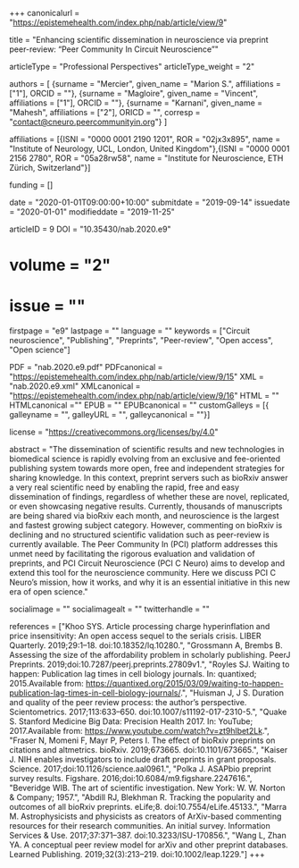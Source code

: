+++
canonicalurl = "https://epistemehealth.com/index.php/nab/article/view/9"

title = "Enhancing scientific dissemination in neuroscience via preprint peer-review: “Peer Community In Circuit Neuroscience”"

articleType = "Professional Perspectives"
articleType_weight = "2"

authors = [
  {surname = "Mercier",  given_name = "Marion S.",  affiliations = ["1"],  ORCID = ""},
  {surname = "Magloire", given_name = "Vincent", affiliations = ["1"], ORCID = ""},
  {surname = "Karnani", given_name = "Mahesh", affiliations = ["2"], ORICD = "", corresp = "contact@cneuro.peercommunityin.org"}
]

affiliations = [{ISNI = "0000 0001 2190 1201", ROR = "02jx3x895", name = "Institute of Neurology, UCL, London, United Kingdom"},{ISNI = "0000 0001 2156 2780", ROR = "05a28rw58", name = "Institute for Neuroscience, ETH Zürich, Switzerland"}]

funding = []

date = "2020-01-01T09:00:00+10:00"
submitdate = "2019-09-14"
issuedate = "2020-01-01"
modifieddate = "2019-11-25"

articleID = 9
DOI = "10.35430/nab.2020.e9"
# volume = "2"
# issue = ""
firstpage = "e9"
lastpage = ""
language = ""
keywords = ["Circuit neuroscience",
  "Publishing",
  "Preprints",
  "Peer-review",
  "Open access",
  "Open science"]

PDF = "nab.2020.e9.pdf"
PDFcanonical = "https://epistemehealth.com/index.php/nab/article/view/9/15"
XML = "nab.2020.e9.xml"
XMLcanonical = "https://epistemehealth.com/index.php/nab/article/view/9/16"
HTML = ""
HTMLcanonical =""
EPUB = ""
EPUBcanonical = ""
customGalleys = [{ galleyname = "", galleyURL = "", galleycanonical = ""}]

license = "https://creativecommons.org/licenses/by/4.0"

abstract = "The dissemination of scientific results and new technologies in biomedical science is rapidly evolving from an exclusive and fee-oriented publishing system towards more open, free and independent strategies for sharing knowledge. In this context, preprint servers such as bioRxiv answer a very real scientific need by enabling the rapid, free and easy dissemination of findings, regardless of whether these are novel, replicated, or even showcasing negative results. Currently, thousands of manuscripts are being shared via bioRxiv each month, and neuroscience is the largest and fastest growing subject category. However, commenting on bioRxiv is declining and no structured scientific validation such as peer-review is currently available. The Peer Community In (PCI) platform addresses this unmet need by facilitating the rigorous evaluation and validation of preprints, and PCI Circuit Neuroscience (PCI C Neuro) aims to develop and extend this tool for the neuroscience community. Here we discuss PCI C Neuro’s mission, how it works, and why it is an essential initiative in this new era of open science."


socialimage = ""
socialimagealt = ""
twitterhandle = ""

references = ["Khoo SYS. Article processing charge hyperinflation and price insensitivity: An open access sequel to the serials crisis. LIBER Quarterly. 2019;29:1–18. doi:10.18352/lq.10280.",
"Grossmann A, Brembs B. Assessing the size of the affordability problem in scholarly publishing. PeerJ Preprints. 2019;doi:10.7287/peerj.preprints.27809v1.",
"Royles SJ. Waiting to happen: Publication lag times in cell biology journals. In: quantixed; 2015.Available from: https://quantixed.org/2015/03/09/waiting-to-happen-publication-lag-times-in-cell-biology-journals/.",
"Huisman J, J S. Duration and quality of the peer review process: the author’s perspective. Scientometrics. 2017;113:633–650. doi:10.1007/s11192-017-2310-5.",
"Quake S. Stanford Medicine Big Data: Precision Health 2017. In: YouTube; 2017.Available from: https://www.youtube.com/watch?v=zt9hlbet2Lk.",
"Fraser N, Momeni F, Mayr P, Peters I. The effect of bioRxiv preprints on citations and altmetrics. bioRxiv. 2019;673665. doi:10.1101/673665.",
"Kaiser J. NIH enables investigators to include draft preprints in grant proposals. Science. 2017;doi:10.1126/science.aal0961.",
"Polka J. ASAPbio preprint survey results. Figshare. 2016;doi:10.6084/m9.figshare.2247616.",
"Beveridge WIB. The art of scientific investigation. New York: W. W. Norton & Company; 1957.",
"Abdill RJ, Blekhman R. Tracking the popularity and outcomes of all bioRxiv preprints. eLife;8. doi:10.7554/eLife.45133.",
"Marra M. Astrophysicists and physicists as creators of ArXiv-based commenting resources for their research communities. An initial survey. Information Services & Use. 2017;37:371–387. doi:10.3233/ISU-170856.",
"Wang L, Zhan YA. A conceptual peer review model for arXiv and other preprint databases. Learned Publishing. 2019;32(3):213–219. doi:10.1002/leap.1229."]
+++


